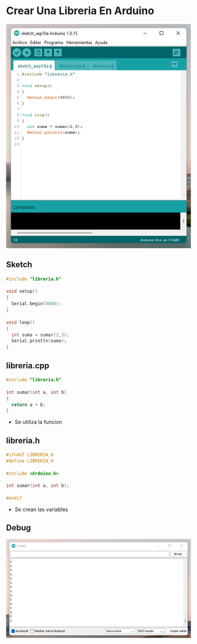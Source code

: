 # Crear Una Libreria En Arduino 

<p align="center">
  <img  src="https://github.com/IDiegoUlises/Arduino-Crear-Libreria/blob/master/Images/Codigo-Imagen.png">
</p>

## Sketch
```c++
#include "libreria.h"

void setup()
{
  Serial.begin(9600);
}

void loop()
{
  int suma = sumar(2,3);
  Serial.println(suma);
}
```

## libreria.cpp
```c++
#include "libreria.h"

int sumar(int a, int b)
{
  return a + b;
}
```
* Se utiliza la funcion

## libreria.h
```c++
#ifndef LIBRERIA_H
#define LIBRERIA_H

#include <Arduino.h>

int sumar(int a, int b);

#endif

```
* Se crean las variables

## Debug
<img  src="https://github.com/IDiegoUlises/Arduino-Crear-Libreria/blob/master/Images/Debug-2-Puerto-Serial.png">
